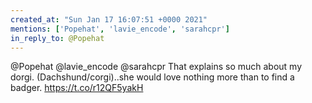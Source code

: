 ```yaml
---
created_at: "Sun Jan 17 16:07:51 +0000 2021"
mentions: ['Popehat', 'lavie_encode', 'sarahcpr']
in_reply_to: @Popehat
---
```


@Popehat @lavie_encode @sarahcpr That explains so much about my dorgi. (Dachshund/corgi)..she would love nothing more than to find a badger. https://t.co/r12QF5yakH
